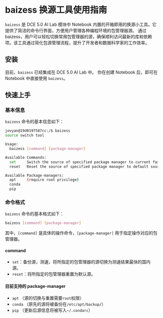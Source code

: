 # baizess 换源工具使用指南

`baizess` 是 DCE 5.0 AI Lab 模块中 Notebook 内置的开箱即用的换源小工具。它提供了简洁的命令行界面，方便用户管理各种编程环境的包管理器源。
通过 baizess，用户可以轻松切换常用包管理器的源，确保顺利访问最新的库和依赖项。该工具通过简化包源管理流程，提升了开发者和数据科学家的工作效率。

## 安装

目前，`baizess` 已经集成在 DCE 5.0 AI Lab 中。
你在创建 Notebook 后，即可在 Notebook 中直接使用 `baizess`。

## 快速上手

### 基本信息

`baizess` 命令的基本信息如下：

```bash
jovyan@19d0197587cc:/$ baizess
source switch tool

Usage:
  baizess [command] [package-manager]

Available Commands:
  set     Switch the source of specified package manager to current fastest source
  reset   Reset the source of specified package manager to default source

Available Package-managers:
  apt     (require root privilege)
  conda
  pip
```

### 命令格式

`baizess` 命令的基本格式如下：

```bash
baizess [command] [package-manager]
```

其中，`[command]` 是具体的操作命令，`[package-manager]` 用于指定操作对应的包管理器。

#### command

- `set`：备份源，测速，将所指定的包管理器的源切换为测速结果最快的国内源。
- `reset`：将所指定的包管理器重置为默认源。

#### 目前支持的 package-manager

- `apt`   （源的切换与重置需要`root`权限）
- `conda` （原先的源将被备份在`/etc/apt/backup/`）
- `pip`   （更新后源信息将被写入`~/.condarc`）
